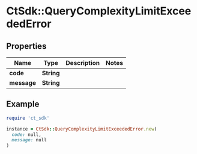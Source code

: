 # CtSdk::QueryComplexityLimitExceededError

## Properties

| Name | Type | Description | Notes |
| ---- | ---- | ----------- | ----- |
| **code** | **String** |  |  |
| **message** | **String** |  |  |

## Example

```ruby
require 'ct_sdk'

instance = CtSdk::QueryComplexityLimitExceededError.new(
  code: null,
  message: null
)
```

